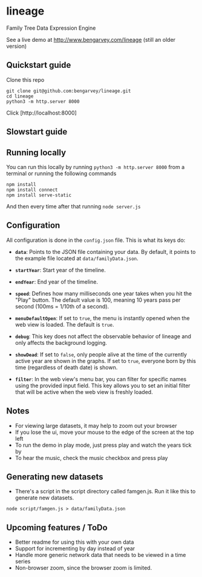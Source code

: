 lineage
=======

Family Tree Data Expression Engine

See a live demo at
http://www.bengarvey.com/lineage
(still an older version)

## Quickstart guide

Clone this repo
```
git clone git@github.com:bengarvey/lineage.git
cd lineage
python3 -m http.server 8000
```
Click [http://localhost:8000]

## Slowstart guide

## Running locally
You can run this locally by running `python3 -m http.server 8000` from a terminal or running the following commands

```
npm install
npm install connect
npm install serve-static
```
And then every time after that running `node server.js`

## Configuration

All configuration is done in the `config.json` file.
This is what its keys do:

- **`data`**: Points to the JSON file containing your data. By default, it points to the example file located at `data/familyData.json`.
  
- **`startYear`**: Start year of the timeline.

- **`endYear`**: End year of the timeline.

- **`speed`**: Defines how many milliseconds one year takes when you hit the "Play" button. The default value is 100, meaning 10 years pass per second (100ms = 1/10th of a second).

- **`menuDefaultOpen`**: If set to `true`, the menu is instantly opened when the web view is loaded. The default is `true`.

- **`debug`**: This key does not affect the observable behavior of lineage and only affects the background logging.

- **`showDead`**: If set to `false`, only people alive at the time of the currently active year are shown in the graphs. If set to `true`, everyone born by this time (regardless of death date) is shown.

- **`filter`**: In the web view's menu bar, you can filter for specific names using the provided input field. This key allows you to set an initial filter that will be active when the web view is freshly loaded.

## Notes
- For viewing large datasets, it may help to zoom out your browser
- If you lose the ui, move your mouse to the edge of the screen at the top left
- To run the demo in play mode, just press play and watch the years tick by
- To hear the music, check the music checkbox and press play

## Generating new datasets
- There's a script in the script directory called famgen.js. Run it like this to generate new datasets. 
```
node script/famgen.js > data/familyData.json
```

## Upcoming features / ToDo
- Better readme for using this with your own data
- Support for incrementing by day instead of year
- Handle more generic network data that needs to be viewed in a time series
- Non-browser zoom, since the browser zoom is limited. 
